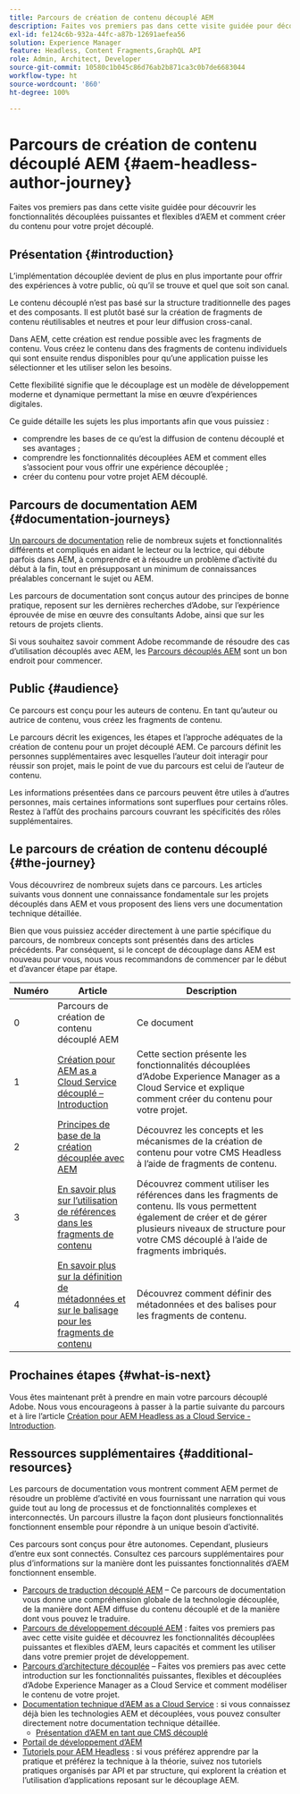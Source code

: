 ```yaml
---
title: Parcours de création de contenu découplé AEM
description: Faites vos premiers pas dans cette visite guidée pour découvrir les fonctionnalités découplées puissantes et flexibles d’AEM, ses capacités et comment créer du contenu dans votre projet.
exl-id: fe124c6b-932a-44fc-a87b-12691aefea56
solution: Experience Manager
feature: Headless, Content Fragments,GraphQL API
role: Admin, Architect, Developer
source-git-commit: 10580c1b045c86d76ab2b871ca3c0b7de6683044
workflow-type: ht
source-wordcount: '860'
ht-degree: 100%

---
```


# Parcours de création de contenu découplé AEM {#aem-headless-author-journey}

Faites vos premiers pas dans cette visite guidée pour découvrir les fonctionnalités découplées puissantes et flexibles d’AEM et comment créer du contenu pour votre projet découplé.

## Présentation {#introduction}

L’implémentation découplée devient de plus en plus importante pour offrir des expériences à votre public, où qu’il se trouve et quel que soit son canal.

Le contenu découplé n’est pas basé sur la structure traditionnelle des pages et des composants. Il est plutôt basé sur la création de fragments de contenu réutilisables et neutres et pour leur diffusion cross-canal.

Dans AEM, cette création est rendue possible avec les fragments de contenu. Vous créez le contenu dans des fragments de contenu individuels qui sont ensuite rendus disponibles pour qu’une application puisse les sélectionner et les utiliser selon les besoins.

Cette flexibilité signifie que le découplage est un modèle de développement moderne et dynamique permettant la mise en œuvre d’expériences digitales.

Ce guide détaille les sujets les plus importants afin que vous puissiez :

* comprendre les bases de ce qu’est la diffusion de contenu découplé et ses avantages ;
* comprendre les fonctionnalités découplées AEM et comment elles s’associent pour vous offrir une expérience découplée ;
* créer du contenu pour votre projet AEM découplé.

## Parcours de documentation AEM {#documentation-journeys}

[Un parcours de documentation](/help/journey-documentation/documentation-journeys.md) relie de nombreux sujets et fonctionnalités différents et compliqués en aidant le lecteur ou la lectrice, qui débute parfois dans AEM, à comprendre et à résoudre un problème d’activité du début à la fin, tout en présupposant un minimum de connaissances préalables concernant le sujet ou AEM.

Les parcours de documentation sont conçus autour des principes de bonne pratique, reposent sur les dernières recherches d’Adobe, sur l’expérience éprouvée de mise en œuvre des consultants Adobe, ainsi que sur les retours de projets clients.

Si vous souhaitez savoir comment Adobe recommande de résoudre des cas d’utilisation découplés avec AEM, les [Parcours découplés AEM](/help/journey-documentation/documentation-journeys.md) sont un bon endroit pour commencer.

## Public {#audience}

Ce parcours est conçu pour les auteurs de contenu. En tant qu’auteur ou autrice de contenu, vous créez les fragments de contenu.

Le parcours décrit les exigences, les étapes et l’approche adéquates de la création de contenu pour un projet découplé AEM. Ce parcours définit les personnes supplémentaires avec lesquelles l’auteur doit interagir pour réussir son projet, mais le point de vue du parcours est celui de l’auteur de contenu.

Les informations présentées dans ce parcours peuvent être utiles à d’autres personnes, mais certaines informations sont superflues pour certains rôles. Restez à l’affût des prochains parcours couvrant les spécificités des rôles supplémentaires.

## Le parcours de création de contenu découplé {#the-journey}

Vous découvrirez de nombreux sujets dans ce parcours. Les articles suivants vous donnent une connaissance fondamentale sur les projets découplés dans AEM et vous proposent des liens vers une documentation technique détaillée.

Bien que vous puissiez accéder directement à une partie spécifique du parcours, de nombreux concepts sont présentés dans des articles précédents. Par conséquent, si le concept de découplage dans AEM est nouveau pour vous, nous vous recommandons de commencer par le début et d’avancer étape par étape.

| Numéro | Article | Description |
|---|---|---|
| 0 | Parcours de création de contenu découplé AEM | Ce document |
| 1 | [Création pour AEM as a Cloud Service découplé – Introduction](introduction.md) | Cette section présente les fonctionnalités découplées d’Adobe Experience Manager as a Cloud Service et explique comment créer du contenu pour votre projet. |
| 2 | [Principes de base de la création découplée avec AEM](basics.md) | Découvrez les concepts et les mécanismes de la création de contenu pour votre CMS Headless à l’aide de fragments de contenu. |
| 3 | [En savoir plus sur l’utilisation de références dans les fragments de contenu](references.md) | Découvrez comment utiliser les références dans les fragments de contenu. Ils vous permettent également de créer et de gérer plusieurs niveaux de structure pour votre CMS découplé à l’aide de fragments imbriqués. |
| 4 | [En savoir plus sur la définition de métadonnées et sur le balisage pour les fragments de contenu](metadata-tagging.md) | Découvrez comment définir des métadonnées et des balises pour les fragments de contenu. |

## Prochaines étapes {#what-is-next}

Vous êtes maintenant prêt à prendre en main votre parcours découplé Adobe. Nous vous encourageons à passer à la partie suivante du parcours et à lire l’article [Création pour AEM Headless as a Cloud Service - Introduction](introduction.md).

<!--
### Choose Your Own Adventure {#choose-your-path}

However, Adobe wants you to succeed as you get started with your AEM Headless project, regardless of your learning style. So, consider these two options.

* If you prefer to continue to **learn about headless concepts and AEM's headless technologies**, you should continue your AEM headless journey as recommended by next reviewing the document [How to Model Your Content as AEM Content Models](model-your-content.md) where you learn how to model your content structure in AEM.
* If you prefer to **learn by doing**, you can jump to the [Getting Started with AEM Headless hands-on tutorial](https://experienceleague.adobe.com/docs/experience-manager-learn/getting-started-with-aem-headless/graphql/multi-step/overview.html) where you will jump directly into AEM Headless development by implementing a simple project to expose AEM headless content.
-->

## Ressources supplémentaires {#additional-resources}

Les parcours de documentation vous montrent comment AEM permet de résoudre un problème d’activité en vous fournissant une narration qui vous guide tout au long de processus et de fonctionnalités complexes et interconnectés. Un parcours illustre la façon dont plusieurs fonctionnalités fonctionnent ensemble pour répondre à un unique besoin d’activité.

Ces parcours sont conçus pour être autonomes. Cependant, plusieurs d’entre eux sont connectés. Consultez ces parcours supplémentaires pour plus d’informations sur la manière dont les puissantes fonctionnalités d’AEM fonctionnent ensemble.

* [Parcours de traduction découplé AEM](/help/journey-headless/translation/overview.md) – Ce parcours de documentation vous donne une compréhension globale de la technologie découplée, de la manière dont AEM diffuse du contenu découplé et de la manière dont vous pouvez le traduire.
* [Parcours de développement découplé AEM](/help/journey-headless/developer/overview.md) : faites vos premiers pas avec cette visite guidée et découvrez les fonctionnalités découplées puissantes et flexibles d’AEM, leurs capacités et comment les utiliser dans votre premier projet de développement.
* [Parcours d’architecture découplée](/help/journey-headless/architect/overview.md) – Faites vos premiers pas avec cette introduction sur les fonctionnalités puissantes, flexibles et découplées d’Adobe Experience Manager as a Cloud Service et comment modéliser le contenu de votre projet.
* [Documentation technique d’AEM as a Cloud Service](https://experienceleague.adobe.com/docs/experience-manager-cloud-service.html?lang=fr) : si vous connaissez déjà bien les technologies AEM et découplées, vous pouvez consulter directement notre documentation technique détaillée.
   * [Présentation d’AEM en tant que CMS découplé](/help/headless/introduction.md)
* [Portail de développement d’AEM](https://experienceleague.adobe.com/landing/experience-manager/headless/developer.html?lang=fr)
* [Tutoriels pour AEM Headless](https://experienceleague.adobe.com/docs/experience-manager-learn/getting-started-with-aem-headless/overview.html?lang=fr) : si vous préférez apprendre par la pratique et préférez la technique à la théorie, suivez nos tutoriels pratiques organisés par API et par structure, qui explorent la création et l’utilisation d’applications reposant sur le découplage AEM.
